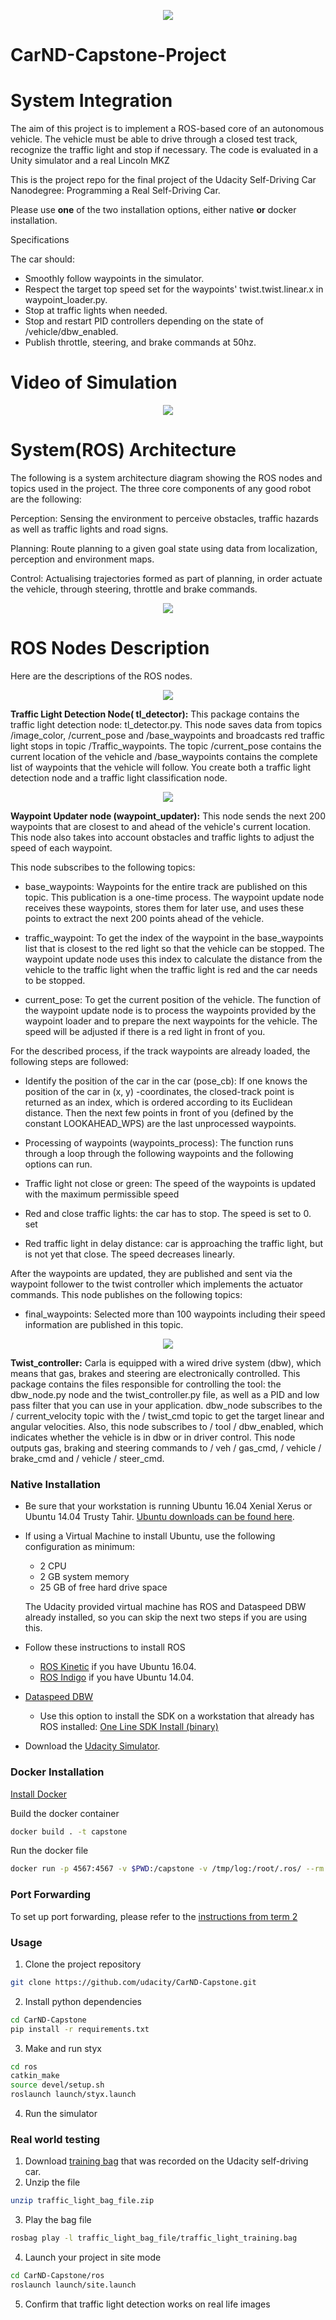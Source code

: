  <p align="center">
<img src=".//bild22.jpeg">
</p> 



# CarND-Capstone-Project
# System Integration
The aim of this project is to implement a ROS-based core of an autonomous vehicle. The vehicle must be able to drive through a closed test track, recognize the traffic light and stop if necessary. The code is evaluated in a Unity simulator and a real Lincoln MKZ

This is the project repo for the final project of the Udacity Self-Driving Car Nanodegree: Programming a Real Self-Driving Car.

Please use **one** of the two installation options, either native **or** docker installation.

Specifications

The car should:

- Smoothly follow waypoints in the simulator.
- Respect the target top speed set for the waypoints' twist.twist.linear.x in waypoint_loader.py. 
- Stop at traffic lights when needed.
- Stop and restart PID controllers depending on the state of /vehicle/dbw_enabled.
- Publish throttle, steering, and brake commands at 50hz.

# Video of Simulation
<p align="center">
<img src=".//vid29.gif">
</p> 


# System(ROS) Architecture
The following is a system architecture diagram showing the ROS nodes and topics used in the project.
The three core components of any good robot are the following:

Perception: Sensing the environment to perceive obstacles, traffic hazards as well as traffic lights and road signs.

Planning: Route planning to a given goal state using data from localization, perception and environment maps.

Control: Actualising trajectories formed as part of planning, in order actuate the vehicle, through steering, throttle and brake commands.

 <p align="center">
<img src=".//ros_nodes.png">
</p> 

# ROS Nodes Description
Here are the descriptions of the ROS nodes.
 <p align="center">
<img src=".//node_tld.png">
</p> 

**Traffic Light Detection Node( tl_detector):** This package contains the traffic light detection node: tl_detector.py. This node saves data from topics /image_color, /current_pose and /base_waypoints and broadcasts red traffic light stops in topic /Traffic_waypoints. The topic /current_pose contains the current location of the vehicle and /base_waypoints contains the complete list of waypoints that the vehicle will follow. You create both a traffic light detection node and a traffic light classification node.

 <p align="center">
<img src=".//node_wpu.png">
</p> 

**Waypoint Updater node (waypoint_updater):** This node sends the next 200 waypoints that are closest to and ahead of the vehicle's current location. This node also takes into account obstacles and traffic lights to adjust the speed of each waypoint.

This node subscribes to the following topics:
- base_waypoints: Waypoints for the entire track are published on this topic. This publication is a one-time process. The waypoint update node receives these waypoints, stores them for later use, and uses these points to extract the next 200 points ahead of the vehicle.

- traffic_waypoint: To get the index of the waypoint in the base_waypoints list that is closest to the red light so that the vehicle can be stopped. The waypoint update node uses this index to calculate the distance from the vehicle to the traffic light when the traffic light is red and the car needs to be stopped.

- current_pose: To get the current position of the vehicle.
The function of the waypoint update node is to process the waypoints provided by the waypoint loader and to prepare the next waypoints for the vehicle. The speed will be adjusted if there is a red light in front of you.

For the described process, if the track waypoints are already loaded, the following steps are followed:

- Identify the position of the car in the car (pose_cb): If one knows the position of the car in (x, y) -coordinates, the closed-track point is returned as an index, which is ordered according to its Euclidean distance. Then the next few points in front of you (defined by the constant LOOKAHEAD_WPS) are the last unprocessed waypoints.

- Processing of waypoints (waypoints_process): The function runs through a loop through the following waypoints and the following options can run.

- Traffic light not close or green: The speed of the waypoints is updated with the maximum permissible speed

- Red and close traffic lights: the car has to stop. The speed is set to 0. set

- Red traffic light in delay distance: car is approaching the traffic light, but is not yet that close. The speed decreases linearly.

After the waypoints are updated, they are published and sent via the waypoint follower to the twist controller which implements the actuator commands. This node publishes on the following topics:

- final_waypoints: Selected more than 100 waypoints including their speed information are published in this topic.

<p align="center">
<img src=".//node_dbw.png">
</p> 

**Twist_controller:** Carla is equipped with a wired drive system (dbw), which means that gas, brakes and steering are electronically controlled. This package contains the files responsible for controlling the tool: the dbw_node.py node and the twist_controller.py file, as well as a PID and low pass filter that you can use in your application. dbw_node subscribes to the / current_velocity topic with the / twist_cmd topic to get the target linear and angular velocities. Also, this node subscribes to / tool / dbw_enabled, which indicates whether the vehicle is in dbw or in driver control. This node outputs gas, braking and steering commands to / veh / gas_cmd, / vehicle / brake_cmd and / vehicle / steer_cmd.

### Native Installation

* Be sure that your workstation is running Ubuntu 16.04 Xenial Xerus or Ubuntu 14.04 Trusty Tahir. [Ubuntu downloads can be found here](https://www.ubuntu.com/download/desktop).
* If using a Virtual Machine to install Ubuntu, use the following configuration as minimum:
  * 2 CPU
  * 2 GB system memory
  * 25 GB of free hard drive space

  The Udacity provided virtual machine has ROS and Dataspeed DBW already installed, so you can skip the next two steps if you are using this.

* Follow these instructions to install ROS
  * [ROS Kinetic](http://wiki.ros.org/kinetic/Installation/Ubuntu) if you have Ubuntu 16.04.
  * [ROS Indigo](http://wiki.ros.org/indigo/Installation/Ubuntu) if you have Ubuntu 14.04.
* [Dataspeed DBW](https://bitbucket.org/DataspeedInc/dbw_mkz_ros)
  * Use this option to install the SDK on a workstation that already has ROS installed: [One Line SDK Install (binary)](https://bitbucket.org/DataspeedInc/dbw_mkz_ros/src/81e63fcc335d7b64139d7482017d6a97b405e250/ROS_SETUP.md?fileviewer=file-view-default)
* Download the [Udacity Simulator](https://github.com/udacity/CarND-Capstone/releases).

### Docker Installation
[Install Docker](https://docs.docker.com/engine/installation/)

Build the docker container
```bash
docker build . -t capstone
```

Run the docker file
```bash
docker run -p 4567:4567 -v $PWD:/capstone -v /tmp/log:/root/.ros/ --rm -it capstone
```

### Port Forwarding
To set up port forwarding, please refer to the [instructions from term 2](https://classroom.udacity.com/nanodegrees/nd013/parts/40f38239-66b6-46ec-ae68-03afd8a601c8/modules/0949fca6-b379-42af-a919-ee50aa304e6a/lessons/f758c44c-5e40-4e01-93b5-1a82aa4e044f/concepts/16cf4a78-4fc7-49e1-8621-3450ca938b77)

### Usage

1. Clone the project repository
```bash
git clone https://github.com/udacity/CarND-Capstone.git
```

2. Install python dependencies
```bash
cd CarND-Capstone
pip install -r requirements.txt
```
3. Make and run styx
```bash
cd ros
catkin_make
source devel/setup.sh
roslaunch launch/styx.launch
```
4. Run the simulator

### Real world testing
1. Download [training bag](https://s3-us-west-1.amazonaws.com/udacity-selfdrivingcar/traffic_light_bag_file.zip) that was recorded on the Udacity self-driving car.
2. Unzip the file
```bash
unzip traffic_light_bag_file.zip
```
3. Play the bag file
```bash
rosbag play -l traffic_light_bag_file/traffic_light_training.bag
```
4. Launch your project in site mode
```bash
cd CarND-Capstone/ros
roslaunch launch/site.launch
```
5. Confirm that traffic light detection works on real life images

